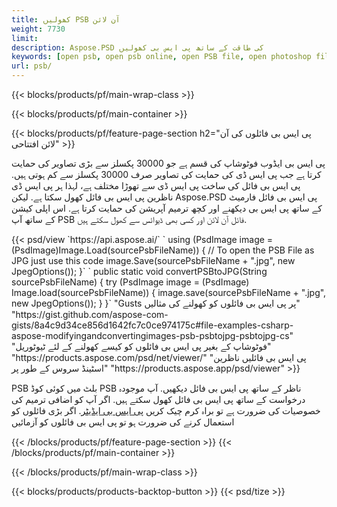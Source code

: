 ```yaml
---
title: کھولیں PSB آن لائن
weight: 7730
limit: 
description: Aspose.PSD کی طاقت کے ساتھ پی ایس بی کھولیں
keywords: [open psb, open psb online, open PSB file, open photoshop file, preview psb]
url: psb/
---
```


{{< blocks/products/pf/main-wrap-class >}}

{{< blocks/products/pf/main-container >}}

{{< blocks/products/pf/feature-page-section h2="پی ایس بی فائلوں کی آن لائن افتتاحی" >}}
<p>پی ایس بی ایڈوب فوٹوشاپ کی قسم ہے جو 30000 پکسلز سے بڑی تصاویر کی حمایت کرتا ہے جب پی ایس ڈی کی حمایت کی تصاویر صرف 30000 پکسلز سے کم ہوتی ہیں. پی ایس بی فائل کی ساخت پی ایس ڈی سے تھوڑا مختلف ہے، لہذا ہر پی ایس ڈی ناظرین پی ایس بی فائل کھول سکتا ہے. لیکن Aspose.PSD پی ایس بی فائل فارمیٹ کے ساتھ پی ایس بی دیکھنے اور کچھ ترمیم آپریشن کی حمایت کرتا ہے. اس اپلی کیشن کے ساتھ آپ PSB فائل آن لائن اور کسی بھی ڈیوائس سے کھول سکتے ہیں.</p>
{{< psd/view `https://api.aspose.ai/` 
`    using (PsdImage image = (PsdImage)Image.Load(sourcePsbFileName))
    {
	    // To open the PSB File as JPG just use this code
        image.Save(sourcePsbFileName + ".jpg",  new JpegOptions());
    }` 
`   public static void convertPSBtoJPG(String sourcePsbFileName) {
        try (PsdImage image = (PsdImage) Image.load(sourcePsbFileName)) {
            image.save(sourcePsbFileName + ".jpg", new JpegOptions());
        }
    }` 
"Gusts پر پی ایس بی فائلوں کو کھولنے کی مثالیں" "https://gist.github.com/aspose-com-gists/8a4c9d34ce856d1642fc7c0ce974175c#file-examples-csharp-aspose-modifyingandconvertingimages-psb-psbtojpg-psbtojpg-cs" 
"فوٹوشاپ کے بغیر پی ایس بی فائلوں کو کیسے کھولنے کے لئے ٹیوٹوریل" "https://products.aspose.com/psd/net/viewer/" 
"پی ایس بی فائلیں ناظرین اسٹینڈ سروس کے طور پر" "https://products.aspose.app/psd/viewer" >}}
<p>PSB بلٹ میں کوئی کوڈ PSB ناظر کے ساتھ پی ایس بی فائل دیکھیں. آپ موجودہ درخواست کے ساتھ پی ایس بی فائل کھول سکتے ہیں. اگر آپ کو اضافی ترمیم کی خصوصیات کی ضرورت ہے تو براہ کرم چیک کریں <a href="https://products.aspose.app/psd/template-editor">پی ایس بی ایڈیٹر</a>. اگر بڑی فائلوں کو استعمال کرنے کی ضرورت ہو تو پی ایس بی فائلوں کو آزمائیں</p>
{{< /blocks/products/pf/feature-page-section >}}
{{< /blocks/products/pf/main-container >}}


{{< /blocks/products/pf/main-wrap-class >}}

{{< blocks/products/products-backtop-button >}}
{{< psd/tize >}}
